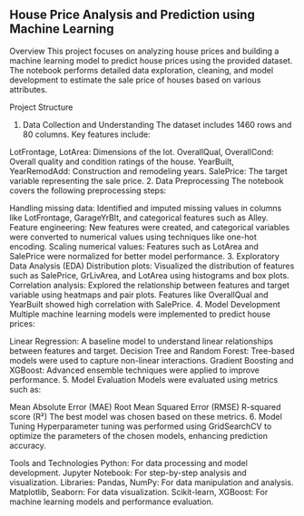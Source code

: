## House Price Analysis and Prediction using Machine Learning
Overview
This project focuses on analyzing house prices and building a machine learning model to predict house prices using the provided dataset. The notebook performs detailed data exploration, cleaning, and model development to estimate the sale price of houses based on various attributes.

Project Structure
1. Data Collection and Understanding
The dataset includes 1460 rows and 80 columns. Key features include:

LotFrontage, LotArea: Dimensions of the lot.
OverallQual, OverallCond: Overall quality and condition ratings of the house.
YearBuilt, YearRemodAdd: Construction and remodeling years.
SalePrice: The target variable representing the sale price.
2. Data Preprocessing
The notebook covers the following preprocessing steps:

Handling missing data: Identified and imputed missing values in columns like LotFrontage, GarageYrBlt, and categorical features such as Alley.
Feature engineering: New features were created, and categorical variables were converted to numerical values using techniques like one-hot encoding.
Scaling numerical values: Features such as LotArea and SalePrice were normalized for better model performance.
3. Exploratory Data Analysis (EDA)
Distribution plots: Visualized the distribution of features such as SalePrice, GrLivArea, and LotArea using histograms and box plots.
Correlation analysis: Explored the relationship between features and target variable using heatmaps and pair plots. Features like OverallQual and YearBuilt showed high correlation with SalePrice.
4. Model Development
Multiple machine learning models were implemented to predict house prices:

Linear Regression: A baseline model to understand linear relationships between features and target.
Decision Tree and Random Forest: Tree-based models were used to capture non-linear interactions.
Gradient Boosting and XGBoost: Advanced ensemble techniques were applied to improve performance.
5. Model Evaluation
Models were evaluated using metrics such as:

Mean Absolute Error (MAE)
Root Mean Squared Error (RMSE)
R-squared score (R²) The best model was chosen based on these metrics.
6. Model Tuning
Hyperparameter tuning was performed using GridSearchCV to optimize the parameters of the chosen models, enhancing prediction accuracy.

Tools and Technologies
Python: For data processing and model development.
Jupyter Notebook: For step-by-step analysis and visualization.
Libraries:
Pandas, NumPy: For data manipulation and analysis.
Matplotlib, Seaborn: For data visualization.
Scikit-learn, XGBoost: For machine learning models and performance evaluation.

